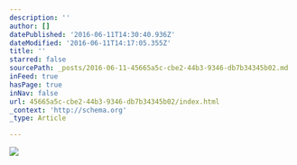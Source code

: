 ```yaml
---
description: ''
author: []
datePublished: '2016-06-11T14:30:40.936Z'
dateModified: '2016-06-11T14:17:05.355Z'
title: ''
starred: false
sourcePath: _posts/2016-06-11-45665a5c-cbe2-44b3-9346-db7b34345b02.md
inFeed: true
hasPage: true
inNav: false
url: 45665a5c-cbe2-44b3-9346-db7b34345b02/index.html
_context: 'http://schema.org'
_type: Article

---
```

![](https://the-grid-user-content.s3-us-west-2.amazonaws.com/3006ff5a-0ec9-402f-be00-7040b708f21a.jpg)